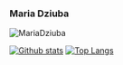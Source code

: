 ### Maria Dziuba

<p align=left> <img src=https://komarev.com/ghpvc/?username=MariaDziuba alt=MariaDziuba /> </p>

[![Github stats](https://github-readme-stats.vercel.app/api?username=MariaDziuba&show_icons=true&include_all_commits=true)](https://github.com/MariaDziuba/github-readme-stats)
[![Top Langs](https://github-readme-stats.vercel.app/api/top-langs/?username=MariaDziuba&layout=compact&langs_count=10)](https://github.com/MariaDziuba/github-readme-stats)

<!--
**MariaDziuba/MariaDziuba** is a ✨ _special_ ✨ repository because its `README.md` (this file) appears on your GitHub profile.

Here are some ideas to get you started:

- 🔭 I’m currently working on ...
- 🌱 I’m currently learning ...
- 👯 I’m looking to collaborate on ...
- 🤔 I’m looking for help with ...
- 💬 Ask me about ...
- 📫 How to reach me: ...
- 😄 Pronouns: ...
- ⚡ Fun fact: ...
-->
